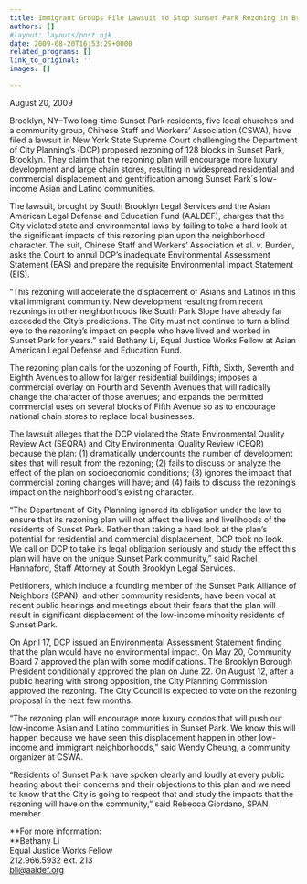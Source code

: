```yaml
---
title: Immigrant Groups File Lawsuit to Stop Sunset Park Rezoning in Brooklyn
authors: []
#layout: layouts/post.njk
date: 2009-08-20T16:53:29+0000
related_programs: []
link_to_original: ''
images: []

---
```

August 20, 2009

Brooklyn, NY–Two long-time Sunset Park residents, five local churches and a community group, Chinese Staff and Workers’ Association (CSWA), have filed a lawsuit in New York State Supreme Court challenging the Department of City Planning’s (DCP) proposed rezoning of 128 blocks in Sunset Park, Brooklyn. They claim that the rezoning plan will encourage more luxury development and large chain stores, resulting in widespread residential and commercial displacement and gentrification among Sunset Park´s low-income Asian and Latino communities.

The lawsuit, brought by South Brooklyn Legal Services and the Asian American Legal Defense and Education Fund (AALDEF), charges that the City violated state and environmental laws by failing to take a hard look at the significant impacts of this rezoning plan upon the neighborhood character. The suit, Chinese Staff and Workers’ Association et al. v. Burden, asks the Court to annul DCP’s inadequate Environmental Assessment Statement (EAS) and prepare the requisite Environmental Impact Statement (EIS).

“This rezoning will accelerate the displacement of Asians and Latinos in this vital immigrant community. New development resulting from recent rezonings in other neighborhoods like South Park Slope have already far exceeded the City’s predictions. The City must not continue to turn a blind eye to the rezoning’s impact on people who have lived and worked in Sunset Park for years.” said Bethany Li, Equal Justice Works Fellow at Asian American Legal Defense and Education Fund.

The rezoning plan calls for the upzoning of Fourth, Fifth, Sixth, Seventh and Eighth Avenues to allow for larger residential buildings; imposes a commercial overlay on Fourth and Seventh Avenues that will radically change the character of those avenues; and expands the permitted commercial uses on several blocks of Fifth Avenue so as to encourage national chain stores to replace local businesses.

The lawsuit alleges that the DCP violated the State Environmental Quality Review Act (SEQRA) and City Environmental Quality Review (CEQR) because the plan: (1) dramatically undercounts the number of development sites that will result from the rezoning; (2) fails to discuss or analyze the effect of the plan on socioeconomic conditions; (3) ignores the impact that commercial zoning changes will have; and (4) fails to discuss the rezoning’s impact on the neighborhood’s existing character.

“The Department of City Planning ignored its obligation under the law to ensure that its rezoning plan will not affect the lives and livelihoods of the residents of Sunset Park. Rather than taking a hard look at the plan’s potential for residential and commercial displacement, DCP took no look. We call on DCP to take its legal obligation seriously and study the effect this plan will have on the unique Sunset Park community,” said Rachel Hannaford, Staff Attorney at South Brooklyn Legal Services.

Petitioners, which include a founding member of the Sunset Park Alliance of Neighbors (SPAN), and other community residents, have been vocal at recent public hearings and meetings about their fears that the plan will result in significant displacement of the low-income minority residents of Sunset Park.

On April 17, DCP issued an Environmental Assessment Statement finding that the plan would have no environmental impact. On May 20, Community Board 7 approved the plan with some modifications. The Brooklyn Borough President conditionally approved the plan on June 22. On August 12, after a public hearing with strong opposition, the City Planning Commission approved the rezoning. The City Council is expected to vote on the rezoning proposal in the next few months.

“The rezoning plan will encourage more luxury condos that will push out low-income Asian and Latino communities in Sunset Park. We know this will happen because we have seen this displacement happen in other low-income and immigrant neighborhoods,” said Wendy Cheung, a community organizer at CSWA.

“Residents of Sunset Park have spoken clearly and loudly at every public hearing about their concerns and their objections to this plan and we need to know that the City is going to respect that and study the impacts that the rezoning will have on the community,” said Rebecca Giordano, SPAN member.

**For more information:  
**Bethany Li  
Equal Justice Works Fellow  
212\.966.5932 ext. 213  
[bli@aaldef.org](mailto:bli@aaldef.org)